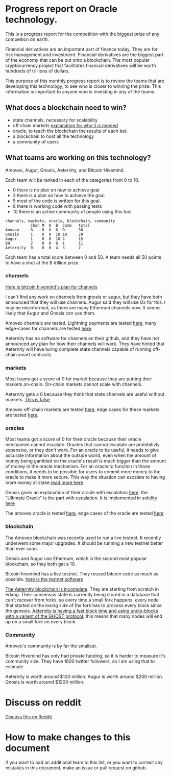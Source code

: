 # Progress report on Oracle technology.

This is a progress report for the competition with the biggest prize of any compeition on earth.

Financial derivatives are an important part of finance today. They are for risk management and investment.
Financial derivatives are the biggest part of the economy that can be put onto a blockchain.
The most popular cryptocurrency project that facilitates financial derivatives will be worth hundreds of trillions of dollars.

This purpose of this monthly progress report is to review the teams that are developing this technology, to see who is closer to winning the prize. This information is important to anyone who is investing in any of the teams.

## What does a blockchain need to win?
* state channels, necessary for scalability
* off chain markets [explanation for why it is needed](https://github.com/zack-bitcoin/amoveo/blob/master/docs/design/state_channel_without_off_chain_market.md) 
* oracle, to teach the blockchain the results of each bet.
* a blockchain to host all the technology
* a community of users

## What teams are working on this technology?
Amoveo, Augur, Gnosis, Aeternity, and Bitcoin Hivemind.

Each team will be ranked in each of the categories from 0 to 10.
* 0 there is no plan on how to achieve goal
* 2 there is a plan on how to achieve the goal
* 5 most of the code is written for this goal.
* 8 there is working code with passing tests
* 10 there is an active community of people using this tool

```
channels, markets, oracle, blockchain, community
           Chan M  O  B  Comm   total
Amoveo     8    8  8  6  0      30
Gnosis     1    0  8  10 10     29
Augur      1    0  0  10 4      15
BH         2    0  0  8  1      11
Aeternity  0    0  0  4  3      7
```

Each team has a total score between 0 and 50.
A team needs all 50 points to have a shot at the $ trillion prize.


### channels

[Here is bitcoin hivemind's plan for channels](http://bitcoinhivemind.com/blog/lightning-network/)

I can't find any work on channels from gnosis or augur, but they have both announced that they will use channels. Augur said they will use Ox for this.
I may be misinformed, as there are many Ethereum channels now. It seems likely that Augur and Gnosis can use them.

Amoveo channels are tested. Lightning payments are tested [here](/tests/test_lightning.py), many edge-cases for channels are tested [here](/apps/ae_core/src/consensus/txs/test_txs.erl).

Aeternity has no software for channels on their github, and they have not announced any plan for how their channels will work. They have hinted that Aeternity will have turing complete state channels capable of running off-chain smart contracts.

### markets

Most teams got a score of 0 for market because they are putting their markets on-chain. On-chain markets cannot scale with channels.

Aeternity gets a 0 because they think that state channels are useful without markets. [This is false](/docs/design/state_channel_without_off_chain_market.md)

Amoveo off-chain markets are tested [here](/tests/test_market.py), edge cases for these markets are tested [here](/apps/ae_core/src/channels/market.erl).

### oracles

Most teams got a score of 0 for their oracle because their oracle mechanism cannot escalate.
Oracles that cannot escalate are prohibitivly expensive, or they don't work.
For an oracle to be useful, it needs to give accurate information about the outside world, even when the amount of money being gambled on the oracle's result is much bigger than the amount of money in the oracle mechanism. For an oracle to function in those conditions, it needs to be possible for users to commit more money to the oracle to make it more secure. This way the situation can escalate to having more money at stake.[read more here](https://github.com/zack-bitcoin/amoveo/blob/master/docs/design/oracle_motivations.md)

Gnosis gives an explanation of their oracle with escalation [here](https://blog.gnosis.pm/a-visit-to-the-oracle-fefc9dec5462). the "Ultimate Oracle" is the part with escalation. It is implemented in solidity [here](https://github.com/gnosis/gnosis-contracts/tree/master/contracts/Oracles)

The amoveo oracle is tested [here](/tests/test_market.py), edge cases of the oracle are tested [here](/apps/ae_core/src/consensus/txs/test_txs.erl)

### blockchain

The Amoveo blockchain was recently used to run a live testnet. It recently underwent some major upgrades. It should be running a new testnet better than ever soon.

Gnosis and Augur use Ethereum, which is the second most popular blockchain, so they both get a 10.

Bitcoin hivemind has a live testnet. They reused bitcoin code as much as possible. [here is the testnet software](https://github.com/bitcoin-hivemind/hivemind)

[The Aeternity blockchain is incomplete](https://github.com/aeternity/epoch). They are starting from scratch in erlang. Their consensus state is currently being stored in a database that can't recover from forks, so every time a small fork happens, every node that started on the losing side of the fork has to process every block since the genesis. [Aeternity is having a fast block time and using uncle-blocks with a varient of the GHOST protocol](https://blog.aeternity.com/state-of-development-week-of-sep-25-2017-804c50d5e5d1), this means that many nodes will end up on a small fork on every block.

### Community

Amoveo's community is by far the smallest.

Bitcoin Hivemind has only had private funding, so it is harder to measure it's community size. They have 1600 twitter followers, so I am using that to estimate.

Aeternity is worth around $100 million.
Augur is worth around $200 million.
Gnosis is worth around $1200 million.

# Discuss on reddit

[Discuss this on Reddit](https://www.reddit.com/r/Amoveo/comments/73tn7z/progress_of_each_of_5_teams_competing_for_the/)

# How to make changes to this document

If you want to add an additional team to this list, or you want to correct any mistakes in this document, make an issue or pull request on github.

